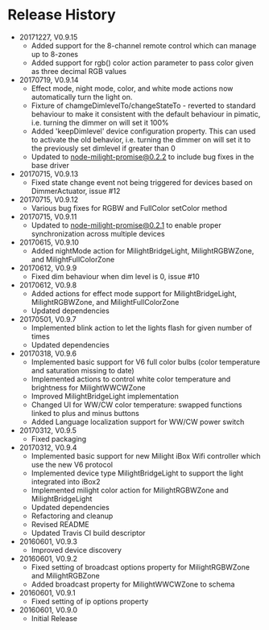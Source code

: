 # Release History

* 20171227, V0.9.15
    * Added support for the 8-channel remote control which can manage up to 8-zones
    * Added support for rgb() color action parameter to pass color given as three decimal RGB values
* 20170719, V0.9.14
    * Effect mode, night mode, color, and white mode actions now automatically turn the light on.
    * Fixture of chamgeDimlevelTo/changeStateTo - reverted to standard behaviour to make it consistent with the 
      default behaviour in pimatic, i.e. turning the dimmer on will set it 100%
    * Added 'keepDimlevel' device configuration property. This can used to activate the old behavior, i.e. 
      turning the dimmer on will set it to the previously set dimlevel if greater than 0
    * Updated to node-milight-promise@0.2.2 to include bug fixes in the base driver
* 20170715, V0.9.13
    * Fixed state change event not being triggered for devices based on DimmerActuator, issue #12
* 20170715, V0.9.12
    * Various bug fixes for RGBW and FullColor setColor method
* 20170715, V0.9.11
    * Updated to node-milight-promise@0.2.1 to enable proper synchronization across multiple devices
* 20170615, V0.9.10
    * Added nightMode action for MilightBridgeLight, MilightRGBWZone, and MilightFullColorZone
* 20170612, V0.9.9
    * Fixed dim behaviour when dim level is 0, issue #10
* 20170612, V0.9.8
    * Added actions for effect mode support for MilightBridgeLight, MilightRGBWZone, and MilightFullColorZone
    * Updated dependencies 
* 20170501, V0.9.7
    * Implemented blink action to let the lights flash for given number of times
    * Updated dependencies
* 20170318, V0.9.6
    * Implemented basic support for V6 full color bulbs (color temperature and saturation missing to date)
    * Implemented actions to control white color temperature and brightness for MilightWWCWZone
    * Improved MilightBridgeLight implementation
    * Changed UI for WW/CW color temperature: swapped functions linked to plus and minus buttons
    * Added Language localization support for WW/CW power switch
* 20170312, V0.9.5
    * Fixed packaging
* 20170312, V0.9.4
    * Implemented basic support for new Milight iBox Wifi controller which use the new V6 protocol
    * Implemented device type MilightBridgeLight to support the light integrated into iBox2
    * Implemented milight color action for MilightRGBWZone and MilightBridgeLight
    * Updated dependencies
    * Refactoring and cleanup
    * Revised README
    * Updated Travis CI build descriptor
* 20160601, V0.9.3
    * Improved device discovery
* 20160601, V0.9.2
    * Fixed setting of broadcast options property for MilightRGBWZone and MilightRGBZone
    * Added broadcast property for MilightWWCWZone to schema
* 20160601, V0.9.1
    * Fixed setting of ip options property     
* 20160601, V0.9.0
    * Initial Release